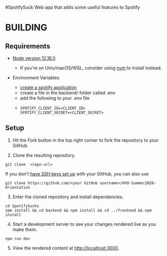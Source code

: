 #SpotifySuck
Web app that adds some useful features to Spotify

# BUILDING

## Requirements
- [Node version 12.18.0](https://nodejs.org/en/)
   - If you're on Unix/macOS/WSL, consider using [nvm](https://github.com/nvm-sh/nvm#about) to install instead.

- Environment Variables
   - [create a spotify application](https://developer.spotify.com/my-applications/)
   - create a file in the backend/ folder called .env
   - add the following to your .env file
   - ``` 
     SPOTIFY_CLIENT_ID=<CLIENT_ID>
     SPOTIFY_CLIENT_SECRET=<CLIENT_SECRET>
     ```

## Setup

1. Hit the *Fork* button in the top right corner to fork the repository to your GitHub.

2. Clone the resulting repository.
```
git clone  <repo-url>
```

If you don't [have SSH keys set up](https://help.github.com/en/github/authenticating-to-github/generating-a-new-ssh-key-and-adding-it-to-the-ssh-agent) with your GitHub, you can also use
```
git clone https://github.com/<your GitHub username>/HYO-Summer2020-Orientation
```

3. Enter the cloned repository and install dependencies.
```
cd SpotifySucks
npm install && cd backend && npm install && cd ../frontend && npm install 
```

4. Start a development server to see your changes rendered live as you make them.
```
npm run dev
```

5. View the rendered content at [http://localhost:3000](http://localhost:3000).  

